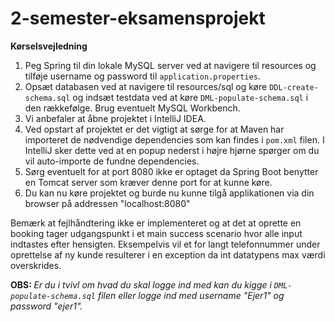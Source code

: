 # 2-semester-eksamensprojekt
<b>Kørselsvejledning</b>
<ol>
<li>Peg Spring til din lokale MySQL server ved at navigere til resources og tilføje username og password til <code>application.properties</code>. </li>
  <li>Opsæt databasen ved at navigere til resources/sql og køre <code>DDL-create-schema.sql</code> og indsæt testdata ved at køre <code>DML-populate-schema.sql</code> i den rækkefølge. Brug eventuelt MySQL Workbench.</li>
<li>Vi anbefaler at åbne projektet i IntelliJ IDEA.</li>
<li>Ved opstart af projektet er det vigtigt at sørge for at Maven har importeret de nødvendige dependencies som kan findes i <code>pom.xml</code> filen. I IntelliJ sker dette ved at en popup nederst i højre hjørne spørger om du vil auto-importe de fundne dependencies.</li>
<li>Sørg eventuelt for at port 8080 ikke er optaget da Spring Boot benytter en Tomcat server som kræver denne port for at kunne køre.</li>
<li>Du kan nu køre projektet og burde nu kunne tilgå applikationen via din browser på addressen "localhost:8080"</li>
</ol>

Bemærk at fejlhåndtering ikke er implementeret og at det at oprette en booking tager udgangspunkt i et main success scenario hvor alle input indtastes efter hensigten. Eksempelvis vil et for langt telefonnummer under oprettelse af ny kunde resulterer i en exception da int datatypens max værdi overskrides.

<b>OBS: </b><i>Er du i tvivl om hvad du skal logge ind med kan du kigge i <code>DML-populate-schema.sql</code> filen eller logge ind med username "Ejer1" og password "ejer1".</i>
